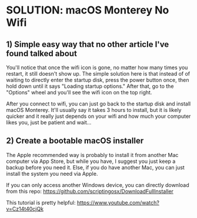 # SOLUTION: macOS Monterey No Wifi

## 1) Simple easy way that no other article I've found talked about

You'll notice that once the wifi icon is gone, no matter how many times you restart, it still doesn't show up. The simple solution here is that instead of of waiting to directly enter the startup disk, press the power button once, then hold down until it says "Loading startup options." After that, go to the "Options" wheel and you'll see the wifi icon on the top right.

After you connect to wifi, you can just go back to the startup disk and install macOS Monterey. It'll usually say it takes 3 hours to install, but it is likely quicker and it really just depends on your wifi and how much your computer likes you, just be patient and wait...

## 2) Create a bootable macOS installer

The Apple recommended way is probably to install it from another Mac computer via App Store, but while you have, I suggest you just keep a backup before you need it. Else, if you do have another Mac, you can just install the system you need via Apple. 

If you can only access another Windows device, you can directly download from this repo: https://github.com/scriptingosx/DownloadFullInstaller

This tutorial is pretty helpful: https://www.youtube.com/watch?v=Cz14t40cjQk


